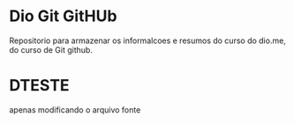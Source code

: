
# Dio Git GitHUb

Repositorio para armazenar os informalcoes e resumos do curso do dio.me, do curso de Git
github.

# DTESTE
apenas modificando o arquivo fonte
